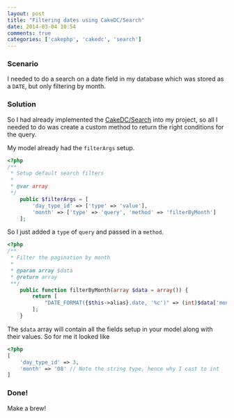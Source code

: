 ```yaml
---
layout: post
title: "Filtering dates using CakeDC/Search"
date: 2014-03-04 10:54
comments: true
categories: ['cakephp', 'cakedc', 'search']
---
```


### Scenario
I needed to do a search on a date field in my database which was stored as a `DATE`, but only filtering by month.

### Solution
So I had already implemented the [CakeDC/Search](https://github.com/cakedc/search) into my project, so all I needed to do was create a custom method to return the right conditions for the query.  

My model already had the `filterArgs` setup.  

```php
<?php
/**
 * Setup default search filters
 *
 * @var array
 */
	public $filterArgs = [
		'day_type_id' => ['type' => 'value'],
        'month' => ['type' => 'query', 'method' => 'filterByMonth']
	];
```

So I just added a `type` of `query` and passed in a `method`.  

```php
<?php
/**
 * Filter the pagination by month
 *
 * @param array $data
 * @return array
 **/
    public function filterByMonth(array $data = array()) {
        return [
            "DATE_FORMAT({$this->alias}.date, '%c')" => (int)$data['month']
        ];
    }
```

The `$data` array will contain all the fields setup in your model along with their values. So for me it looked like  

```php
<?php
[
    'day_type_id' => 3,
    'month' => '08' // Note the string type, hence why I cast to int
]
```

### Done!
Make a brew!
